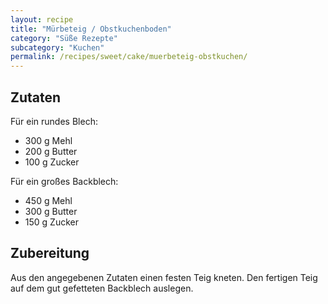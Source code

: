 ```yaml
---
layout: recipe
title: "Mürbeteig / Obstkuchenboden"
category: "Süße Rezepte"
subcategory: "Kuchen"
permalink: /recipes/sweet/cake/muerbeteig-obstkuchen/
---
```



## Zutaten
Für ein rundes Blech:
- 300 g Mehl
- 200 g Butter
- 100 g Zucker

Für ein großes Backblech:
- 450 g Mehl
- 300 g Butter
- 150 g Zucker


## Zubereitung
Aus den angegebenen Zutaten einen festen Teig kneten. Den fertigen Teig auf dem gut gefetteten Backblech auslegen.
